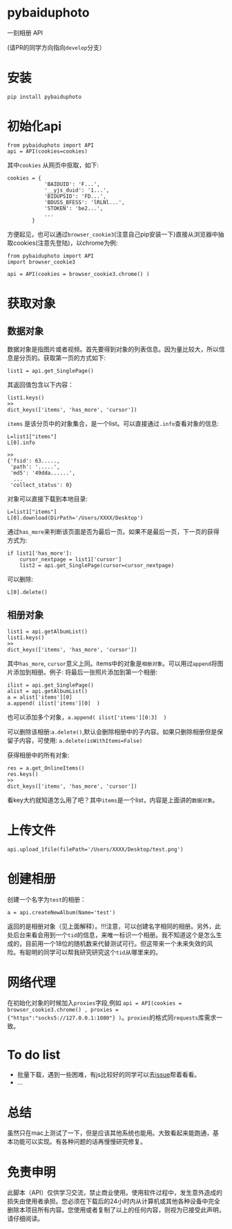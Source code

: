 # pybaiduphoto
一刻相册 API


(请PR的同学方向指向`develop`分支）


# 安装
```
pip install pybaiduphoto
```

# 初始化api

```
from pybaiduphoto import API
api = API(cookies=cookies)
```
其中`cookies` 从网页中抠取，如下:
```
cookies = {
            'BAIDUID': 'F...',
            '__yjs_duid': '1...',
            'BIDUPSID': 'FD...',
            'BDUSS_BFESS': 'lRLNl...',
            'STOKEN': 'be2...',
            ...
        }
```
方便起见，也可以通过`browser_cookie3`(注意自己pip安装一下)直接从浏览器中抽取cookies(注意先登陆)，以chrome为例:
```
from pybaiduphoto import API
import browser_cookie3

api = API(cookies = browser_cookie3.chrome() )
```


# 获取对象

## 数据对象
数据对象是指图片或者视频。首先要得到对象的列表信息。因为量比较大，所以信息是分页的。获取第一页的方式如下:
```
list1 = api.get_SinglePage()
```
其返回值包含以下内容：
```
list1.keys()
>>
dict_keys(['items', 'has_more', 'cursor'])
```
`items` 是该分页中的对象集合，是一个list。可以直接通过`.info`查看对象的信息:
```
L=list1["items"]
L[0].info

>>
{'fsid': 63.....,
 'path': '.....',
 'md5': '49dda......',
  ...
 'collect_status': 0}
```
对象可以直接下载到本地目录:
```
L=list1["items"]
L[0].download(DirPath='/Users/XXXX/Desktop')
```
通过`has_more`来判断该页面是否为最后一页。如果不是最后一页，下一页的获得方式为:
```
if list1['has_more']:
    cursor_nextpage = list1['cursor']
    list2 = api.get_SinglePage(cursor=cursor_nextpage)
```
可以删除:
```
L[0].delete()
```

## 相册对象
```
list1 = api.getAlbumList()
list1.keys()
>>
dict_keys(['items', 'has_more', 'cursor'])
```
其中`has_more`, `cursor`意义上同。items中的对象是`相册对象`。可以用过`append`将图片添加到相册。例子: 将最后一张照片添加到第一个相册:
```
ilist = api.get_SinglePage()
alist = api.getAlbumList()
a = alist['items'][0]
a.append( ilist['items'][0]  )
```
也可以添加多个对象，`a.append( ilist['items'][0:3]  )`

可以删除该相册:`a.delete()`,默认会删除相册中的子内容。如果只删除相册但是保留子内容，可使用: `a.delete(isWithItems=False)`

获得相册中的所有对象:
```
res = a.get_OnlineItems()
res.keys()
>>
dict_keys(['items', 'has_more', 'cursor'])
```
看key大约就知道怎么用了吧？其中`items`是一个list，内容是上面讲的`数据对象`。

# 上传文件

```
api.upload_1file(filePath='/Users/XXXX/Desktop/test.png')
```

# 创建相册
创建一个名字为`test`的相册：
```
a = api.createNewAlbum(Name='test')
```
返回的是相册对象（见上面解释）。!!!注意，可以创建名字相同的相册。另外，此处后台来看会用到一个`tid`的信息，来唯一标识一个相册。我不知道这个是怎么生成的，目前用一个18位的随机数来代替测试可行。但这带来一个未来失效的风险。有聪明的同学可以帮我研究研究这个`tid`从哪里来的。


# 网络代理
在初始化对象的时候加入`proxies`字段,例如
`api = API(cookies = browser_cookie3.chrome() , proxies = {"https":"socks5://127.0.0.1:1080"} )`。`proxies`的格式同`requests`库需求一致。

# To do list
- 批量下载，遇到一些困难，有js比较好的同学可以去[issue](https://github.com/HengyueLi/baiduphoto/issues/4)帮着看看。
- ...


# 总结
虽然只在mac上测试了一下，但是应该其他系统也能用。大致看起来能跑通，基本功能可以实现。有各种问题的话再慢慢研究修复。

# 免责申明
此脚本（API）仅供学习交流，禁止商业使用。使用软件过程中，发生意外造成的损失由使用者承担。您必须在下载后的24小时内从计算机或其他各种设备中完全删除本项目所有内容。您使用或者复制了以上的任何内容，则视为已接受此声明，请仔细阅读。
